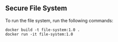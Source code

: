 ## Secure File System

To run the file system, run the following commands:
```
docker build -t file-system:1.0 .
docker run -it file-system:1.0
``` 